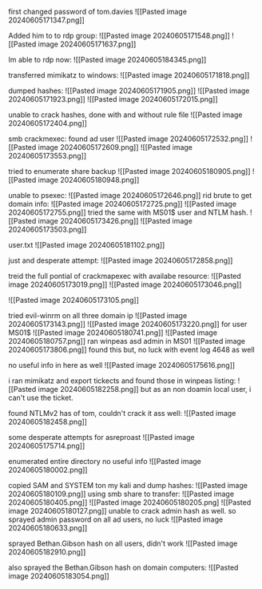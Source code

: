 first changed password of tom.davies
![[Pasted image 20240605171347.png]]

Added him to to rdp group:
![[Pasted image 20240605171548.png]]
![[Pasted image 20240605171637.png]]

Im able to rdp now:
![[Pasted image 20240605184345.png]]

transferred mimikatz to windows:
![[Pasted image 20240605171818.png]]

dumped hashes:
![[Pasted image 20240605171905.png]]
![[Pasted image 20240605171923.png]]
![[Pasted image 20240605172015.png]]

unable to crack hashes, done with and without rule file
![[Pasted image 20240605172404.png]]

smb crackmexec: found ad user 
![[Pasted image 20240605172532.png]]
![[Pasted image 20240605172609.png]]
![[Pasted image 20240605173553.png]]

tried to enumerate share backup
![[Pasted image 20240605180905.png]]
![[Pasted image 20240605180948.png]]

unable to psexec:
![[Pasted image 20240605172646.png]]
rid brute to get domain info:
![[Pasted image 20240605172725.png]]
![[Pasted image 20240605172755.png]]
tried the same with MS01$ user and NTLM hash.
![[Pasted image 20240605173426.png]]
![[Pasted image 20240605173503.png]]

user.txt
![[Pasted image 20240605181102.png]]

just and desperate attempt:
![[Pasted image 20240605172858.png]]

treid the full pontial of crackmapexec with availabe resource:
![[Pasted image 20240605173019.png]]
![[Pasted image 20240605173046.png]]

![[Pasted image 20240605173105.png]]

tried evil-winrm on all three domain ip
![[Pasted image 20240605173143.png]]
![[Pasted image 20240605173220.png]]
for user MS01$
![[Pasted image 20240605180741.png]]
![[Pasted image 20240605180757.png]]
ran winpeas asd admin in MS01
![[Pasted image 20240605173806.png]]
found this but, no luck with event log 4648 as well

no useful info in here as well
![[Pasted image 20240605175616.png]]

i ran mimikatz and export tickects and found those in winpeas listing:
![[Pasted image 20240605182258.png]]
but as an non doamin local user, i can't use the ticket.

found NTLMv2 has of tom, couldn't crack it ass well:
![[Pasted image 20240605182458.png]]

some desperate attempts for asreproast
![[Pasted image 20240605175714.png]]

enumerated entire directory no useful info
![[Pasted image 20240605180002.png]]

copied SAM and SYSTEM ton my kali and dump hashes:
![[Pasted image 20240605180109.png]]
using smb share to transfer:
![[Pasted image 20240605180405.png]]
![[Pasted image 20240605180205.png]
![[Pasted image 20240605180127.png]]
unable to crack admin hash as well. so sprayed admin password on all ad users, no luck
![[Pasted image 20240605180633.png]]

sprayed Bethan.Gibson hash on all users, didn't work
![[Pasted image 20240605182910.png]]

also sprayed the Bethan.Gibson hash on domain computers:
![[Pasted image 20240605183054.png]]